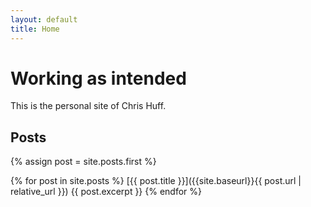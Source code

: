 ```yaml
---
layout: default
title: Home
---
```

# Working as intended

This is the personal site of Chris Huff.

## Posts

{% assign post = site.posts.first %}

{% for post in site.posts %}
      [{{ post.title }}]({{site.baseurl}}{{ post.url | relative_url }})
      {{ post.excerpt }}
  {% endfor %}
